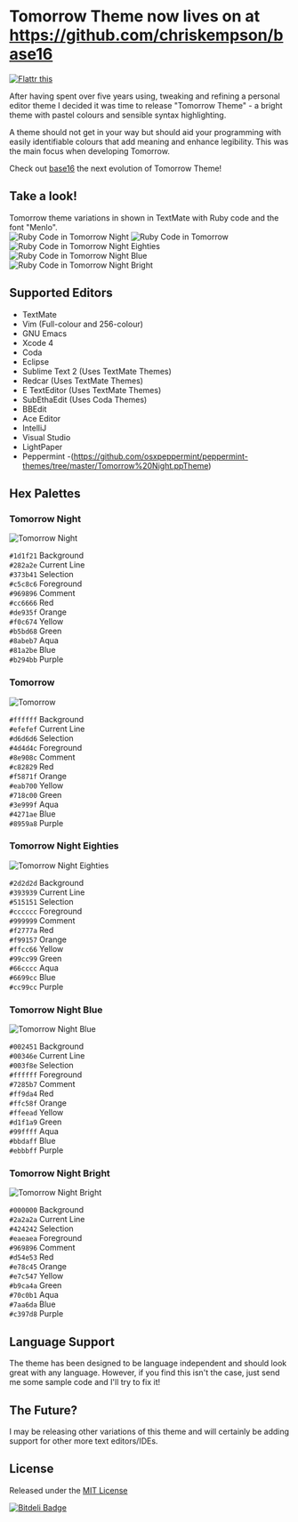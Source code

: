 # Tomorrow Theme now lives on at https://github.com/chriskempson/base16

[![Flattr this](http://api.flattr.com/button/flattr-badge-large.png)](http://flattr.com/thing/814991/chriskempsontomorrow-theme-on-GitHub)

After having spent over five years using, tweaking and refining a personal editor theme I decided it was time to release "Tomorrow Theme" - a bright theme with pastel colours and sensible syntax highlighting. 

A theme should not get in your way but should aid your programming with easily identifiable colours that add meaning and enhance legibility. This was the main focus when developing Tomorrow. 

Check out [base16](https://github.com/chriskempson/base16) the next evolution of Tomorrow Theme!

## Take a look!
Tomorrow theme variations in shown in TextMate with Ruby code and the font "Menlo".  
![Ruby Code in Tomorrow Night](https://github.com/ChrisKempson/Tomorrow-Theme/raw/master/Images/Tomorrow-Night.png)
![Ruby Code in Tomorrow](https://github.com/ChrisKempson/Tomorrow-Theme/raw/master/Images/Tomorrow.png)
![Ruby Code in Tomorrow Night Eighties](https://github.com/ChrisKempson/Tomorrow-Theme/raw/master/Images/Tomorrow-Night-Eighties.png)
![Ruby Code in Tomorrow Night Blue](https://github.com/ChrisKempson/Tomorrow-Theme/raw/master/Images/Tomorrow-Night-Blue.png)
![Ruby Code in Tomorrow Night Bright](https://github.com/ChrisKempson/Tomorrow-Theme/raw/master/Images/Tomorrow-Night-Bright.png)

## Supported Editors
* TextMate
* Vim (Full-colour and 256-colour)
* GNU Emacs
* Xcode 4
* Coda
* Eclipse
* Sublime Text 2 (Uses TextMate Themes)
* Redcar (Uses TextMate Themes)
* E TextEditor (Uses TextMate Themes)
* SubEthaEdit (Uses Coda Themes)
* BBEdit
* Ace Editor
* IntelliJ
* Visual Studio
* LightPaper
* Peppermint -(https://github.com/osxpeppermint/peppermint-themes/tree/master/Tomorrow%20Night.ppTheme)

## Hex Palettes

### Tomorrow Night
![Tomorrow Night](https://github.com/ChrisKempson/Tomorrow-Theme/raw/master/Images/Tomorrow-Night-Palette.png)

`#1d1f21` Background  
`#282a2e` Current Line  
`#373b41` Selection  
`#c5c8c6` Foreground  
`#969896` Comment  
`#cc6666` Red  
`#de935f` Orange  
`#f0c674` Yellow  
`#b5bd68` Green  
`#8abeb7` Aqua  
`#81a2be` Blue  
`#b294bb` Purple  

### Tomorrow
![Tomorrow](https://github.com/ChrisKempson/Tomorrow-Theme/raw/master/Images/Tomorrow-Palette.png)

`#ffffff` Background  
`#efefef` Current Line  
`#d6d6d6` Selection  
`#4d4d4c` Foreground  
`#8e908c` Comment  
`#c82829` Red  
`#f5871f` Orange  
`#eab700` Yellow  
`#718c00` Green  
`#3e999f` Aqua  
`#4271ae` Blue  
`#8959a8` Purple

### Tomorrow Night Eighties
![Tomorrow Night Eighties](https://github.com/ChrisKempson/Tomorrow-Theme/raw/master/Images/Tomorrow-Night-Eighties-Palette.png)

`#2d2d2d` Background  
`#393939` Current Line  
`#515151` Selection  
`#cccccc` Foreground  
`#999999` Comment  
`#f2777a` Red  
`#f99157` Orange  
`#ffcc66` Yellow  
`#99cc99` Green  
`#66cccc` Aqua  
`#6699cc` Blue  
`#cc99cc` Purple

### Tomorrow Night Blue
![Tomorrow Night Blue](https://github.com/ChrisKempson/Tomorrow-Theme/raw/master/Images/Tomorrow-Night-Blue-Palette.png)

`#002451` Background  
`#00346e` Current Line  
`#003f8e` Selection  
`#ffffff` Foreground  
`#7285b7` Comment  
`#ff9da4` Red  
`#ffc58f` Orange  
`#ffeead` Yellow  
`#d1f1a9` Green  
`#99ffff` Aqua  
`#bbdaff` Blue  
`#ebbbff` Purple

### Tomorrow Night Bright
![Tomorrow Night Bright](https://github.com/ChrisKempson/Tomorrow-Theme/raw/master/Images/Tomorrow-Night-Bright-Palette.png)

`#000000` Background  
`#2a2a2a` Current Line  
`#424242` Selection  
`#eaeaea` Foreground  
`#969896` Comment  
`#d54e53` Red  
`#e78c45` Orange  
`#e7c547` Yellow  
`#b9ca4a` Green  
`#70c0b1` Aqua  
`#7aa6da` Blue  
`#c397d8` Purple

## Language Support
The theme has been designed to be language independent and should look great with any language. However, if you find this isn't the case, just send me some sample code and I'll try to fix it!

## The Future?
I may be releasing other variations of this theme and will certainly be adding support for other more text editors/IDEs.

## License
Released under the [MIT License](https://github.com/chriskempson/tomorrow-theme/blob/master/LICENSE.md)


[![Bitdeli Badge](https://d2weczhvl823v0.cloudfront.net/chriskempson/tomorrow-theme/trend.png)](https://bitdeli.com/free "Bitdeli Badge")

